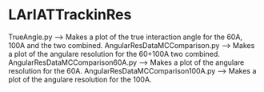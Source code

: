 # LArIATTrackinRes

TrueAngle.py --> Makes a plot of the true interaction angle for the 60A, 100A and the two combined.
AngularResDataMCComparison.py --> Makes a plot of the angulare resolution for the 60+100A two combined.
AngularResDataMCComparison60A.py --> Makes a plot of the angulare resolution for the 60A.
AngularResDataMCComparison100A.py --> Makes a plot of the angulare resolution for the 100A.